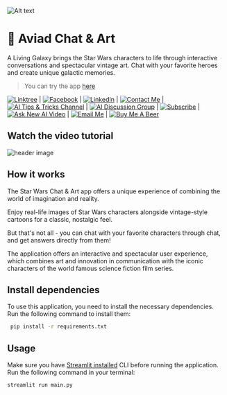 ![Alt text](https://i.imgur.com/RhRQLLN.jpg)

# 👀 Aviad Chat & Art

A Living Galaxy brings the Star Wars characters to life through interactive conversations and spectacular vintage art. Chat with your favorite heroes and create unique galactic memories.

> You can try the app [here](https://sagi-starwars-chatbot.streamlit.app/)

[![Linktree](https://img.shields.io/badge/linktree-white?style=for-the-badge&logo=linktree&logoColor=43E55E)](https://linktr.ee/sagib?lt_utm_source=lt_share_link#373198503) |
[![Facebook](https://img.shields.io/badge/facebook-white?style=for-the-badge&logo=facebook&logoColor=0866FF)](https://www.facebook.com/sagi.baron) |
[![LinkedIn](https://img.shields.io/badge/linkedin-white?style=for-the-badge&logo=linkedin&logoColor=0A66C2)](https://www.linkedin.com/in/sagi-bar-on) |
[![Contact Me](https://img.shields.io/badge/CONTACT_ME-white?style=for-the-badge&logo=whatsapp&logoColor=25D366)](https://api.whatsapp.com/send?phone=972549995050) |
[![AI Tips & Tricks Channel](https://img.shields.io/badge/AI_TIPS_&_TRICKS_CHANNEL-white?style=for-the-badge&logo=whatsapp&logoColor=25D366)](https://whatsapp.com/channel/0029Vaj33VkEawds11JP9o1c) |
[![AI Discussion Group](https://img.shields.io/badge/AI_DISCUSSION_GROUP-white?style=for-the-badge&logo=whatsapp&logoColor=25D366)](https://whatsapp.com/channel/0029Vaj33VkEawds11JP9o1c) |
[![Subscribe](https://img.shields.io/badge/Subscribe_to_my_YouTube_channel-white?style=for-the-badge&logo=youtube&logoColor=FF0000)](https://www.youtube.com/@SagiBaron) |
[![Ask New AI Video](https://img.shields.io/badge/Ask_For_New_AI_Video-white?style=for-the-badge&logo=GoogleForms&logoColor=7248B9)](https://forms.gle/b5hw4Rfe6ZtXuiQV6) |
[![Email Me](https://img.shields.io/badge/email_me-white?style=for-the-badge&logo=gmail&logoColor=EA4335)](mailto:sagi.baron76@gmail.com) |
[![Buy Me A Beer](https://img.shields.io/badge/Buy_Me_A_Beer-white?style=for-the-badge&logo=buymeacoffee&logoColor=FFDD00)](https://buymeacoffee.com/sagibar)

## Watch the video tutorial

![header image](https://i.imgur.com/Ds2Vibi.jpg)

## How it works

The Star Wars Chat & Art app offers a unique experience of combining the world of imagination and reality.

Enjoy real-life images of Star Wars characters alongside vintage-style cartoons for a classic, nostalgic feel.

But that's not all - you can chat with your favorite characters through chat, and get answers directly from them!

The application offers an interactive and spectacular user experience, which combines art and innovation in communication with the iconic characters of the world famous science fiction film series.

## Install dependencies

To use this application, you need to install the necessary dependencies.  
Run the following command to install them:

```sh
 pip install -r requirements.txt
```

## Usage

Make sure you have [Streamlit installed](https://docs.streamlit.io/) CLI before running the application.  
Run the following command in your terminal:

```
streamlit run main.py
```
